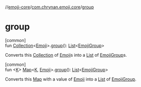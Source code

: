 //[emoji-core](../../index.md)/[com.chrynan.emoji.core](index.md)/[group](group.md)

# group

[common]\
fun [Collection](https://kotlinlang.org/api/latest/jvm/stdlib/kotlin.collections/-collection/index.html)&lt;[Emoji](-emoji/index.md)&gt;.[group](group.md)(): [List](https://kotlinlang.org/api/latest/jvm/stdlib/kotlin.collections/-list/index.html)&lt;[EmojiGroup](-emoji-group/index.md)&gt;

Converts this [Collection](https://kotlinlang.org/api/latest/jvm/stdlib/kotlin.collections/-collection/index.html) of [Emoji](-emoji/index.md)s into a [List](https://kotlinlang.org/api/latest/jvm/stdlib/kotlin.collections/-list/index.html) of [EmojiGroup](-emoji-group/index.md)s.

[common]\
fun &lt;[K](group.md)&gt; [Map](https://kotlinlang.org/api/latest/jvm/stdlib/kotlin.collections/-map/index.html)&lt;[K](group.md), [Emoji](-emoji/index.md)&gt;.[group](group.md)(): [List](https://kotlinlang.org/api/latest/jvm/stdlib/kotlin.collections/-list/index.html)&lt;[EmojiGroup](-emoji-group/index.md)&gt;

Converts this [Map](https://kotlinlang.org/api/latest/jvm/stdlib/kotlin.collections/-map/index.html) with a value of [Emoji](-emoji/index.md) into a [List](https://kotlinlang.org/api/latest/jvm/stdlib/kotlin.collections/-list/index.html) of [EmojiGroup](-emoji-group/index.md).
